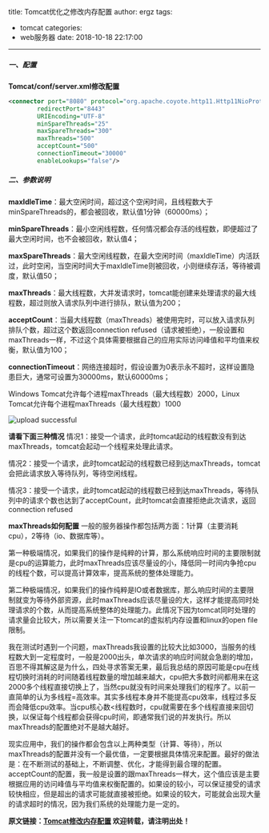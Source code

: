 title: Tomcat优化之修改内存配置
author: ergz
tags:
  - tomcat
categories:
  - web服务器
date: 2018-10-18 22:17:00
---
##### 一、配置
**Tomcat/conf/server.xml修改配置**
```xml
<connector port="8080" protocol="org.apache.coyote.http11.Http11NioProtocol"
        redirectPort="8443"
        URIEncoding="UTF-8"
        minSpareThreads="25"
        maxSpareThreads="300"
        maxThreads="500"
        acceptCount="500"
        connectionTimeout="30000"
        enableLookups="false"/>
```
##### 二、参数说明
<!--more-->
**maxIdleTime**：最大空闲时间，超过这个空闲时间，且线程数大于minSpareThreads的，都会被回收，默认值1分钟（60000ms）；

**minSpareThreads**：最小空闲线程数，任何情况都会存活的线程数，即便超过了最大空闲时间，也不会被回收，默认值4；

**maxSpareThreads**：最大空闲线程数，在最大空闲时间（maxIdleTime）内活跃过，此时空闲，当空闲时间大于maxIdleTime则被回收，小则继续存活，等待被调度，默认值50；

**maxThreads**：最大线程数，大并发请求时，tomcat能创建来处理请求的最大线程数，超过则放入请求队列中进行排队，默认值为200；

**acceptCount**：当最大线程数（maxThreads）被使用完时，可以放入请求队列排队个数，超过这个数返回connection refused（请求被拒绝），一般设置和maxThreads一样，不过这个具体需要根据自己的应用实际访问峰值和平均值来权衡，默认值为100；

**connectionTimeout**：网络连接超时，假设设置为0表示永不超时，这样设置隐患巨大，通常可设置为30000ms，默认60000ms；

Windows Tomcat允许每个进程maxThreads（最大线程数）2000，Linux Tomcat允许每个进程maxThreads（最大线程数）1000

![upload successful](/images/tomcat_201912182226.png)

**请看下面三种情况**
情况1：接受一个请求，此时tomcat起动的线程数没有到达maxThreads，tomcat会起动一个线程来处理此请求。

情况2：接受一个请求，此时tomcat起动的线程数已经到达maxThreads，tomcat会把此请求放入等待队列，等待空闲线程。

情况3：接受一个请求，此时tomcat起动的线程数已经到达maxThreads，等待队列中的请求个数也达到了acceptCount，此时tomcat会直接拒绝此次请求，返回connection refused

**maxThreads如何配置**
一般的服务器操作都包括两方面：1计算（主要消耗cpu），2等待（io、数据库等）。

第一种极端情况，如果我们的操作是纯粹的计算，那么系统响应时间的主要限制就是cpu的运算能力，此时maxThreads应该尽量设的小，降低同一时间内争抢cpu的线程个数，可以提高计算效率，提高系统的整体处理能力。

第二种极端情况，如果我们的操作纯粹是IO或者数据库，那么响应时间的主要限制就变为等待外部资源，此时maxThreads应该尽量设的大，这样才能提高同时处理请求的个数，从而提高系统整体的处理能力。此情况下因为tomcat同时处理的请求量会比较大，所以需要关注一下tomcat的虚拟机内存设置和linux的open file限制。

我在测试时遇到一个问题，maxThreads我设置的比较大比如3000，当服务的线程数大到一定程度时，一般是2000出头，单次请求的响应时间就会急剧的增加，百思不得其解这是为什么，四处寻求答案无果，最后我总结的原因可能是cpu在线程切换时消耗的时间随着线程数量的增加越来越大，cpu把大多数时间都用来在这2000多个线程直接切换上了，当然cpu就没有时间来处理我们的程序了。以前一直简单的认为多线程=高效率。其实多线程本身并不能提高cpu效率，线程过多反而会降低cpu效率。当cpu核心数<线程数时，cpu就需要在多个线程直接来回切换，以保证每个线程都会获得cpu时间，即通常我们说的并发执行。所以maxThreads的配置绝对不是越大越好。

现实应用中，我们的操作都会包含以上两种类型（计算、等待），所以maxThreads的配置并没有一个最优值，一定要根据具体情况来配置。最好的做法是：在不断测试的基础上，不断调整、优化，才能得到最合理的配置。acceptCount的配置，我一般是设置的跟maxThreads一样大，这个值应该是主要根据应用的访问峰值与平均值来权衡配置的。如果设的较小，可以保证接受的请求较快相应，但是超出的请求可能就直接被拒绝。如果设的较大，可能就会出现大量的请求超时的情况，因为我们系统的处理能力是一定的。


**原文链接：[Tomcat修改内存配置](https://www.toutiao.com/a6771285271473291783)
欢迎转载，请注明出处！**
